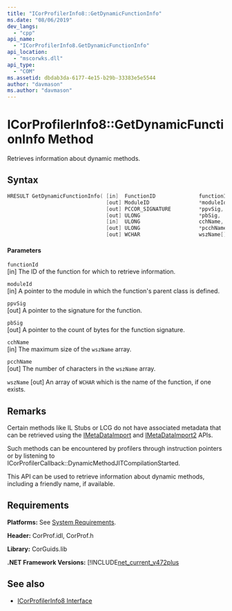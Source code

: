 ```yaml
---
title: "ICorProfilerInfo8::GetDynamicFunctionInfo"
ms.date: "08/06/2019"
dev_langs: 
  - "cpp"
api_name: 
  - "ICorProfilerInfo8.GetDynamicFunctionInfo"
api_location: 
  - "mscorwks.dll"
api_type: 
  - "COM"
ms.assetid: dbdab3da-6177-4e15-b29b-33383e5e5544
author: "davmason"
ms.author: "davmason"
---
```

# ICorProfilerInfo8::GetDynamicFunctionInfo Method
  
 Retrieves information about dynamic methods.
  
## Syntax  
  
```cpp
HRESULT GetDynamicFunctionInfo( [in]  FunctionID              functionId,
                                [out] ModuleID                *moduleId,
                                [out] PCCOR_SIGNATURE         *ppvSig,
                                [out] ULONG                   *pbSig,
                                [in]  ULONG                   cchName,
                                [out] ULONG                   *pcchName,
                                [out] WCHAR                   wszName[]);
```  
  
#### Parameters  
 `functionId`  
 [in] The ID of the function for which to retrieve information.  

 `moduleId`  
 [in] A pointer to the module in which the function's parent class is defined.  
  
 `ppvSig`  
 [out] A pointer to the signature for the function.  
  
 `pbSig`  
 [out] A pointer to the count of bytes for the function signature.
  
 `cchName`  
 [in] The maximum size of the `wszName` array.
  
 `pcchName`  
 [out] The number of characters in the `wszName` array.

 `wszName`
 [out] An array of `WCHAR` which is the name of the function, if one exists.
  
## Remarks  
 Certain methods like IL Stubs or LCG do not have associated metadata that can be retrieved using the [IMetaDataImport](../metadata/metadataimport-interface.md) and [IMetaDataImport2](../metadata/metadataimport-interface2.md) APIs.

 Such methods can be encountered by profilers through instruction pointers or by listening to ICorProfilerCallback::DynamicMethodJITCompilationStarted.

 This API can be used to retrieve information about dynamic methods, including a friendly name, if available.  
  

## Requirements  
 **Platforms:** See [System Requirements](../../../../docs/framework/get-started/system-requirements.md).  
  
 **Header:** CorProf.idl, CorProf.h  
  
 **Library:** CorGuids.lib  
  
 **.NET Framework Versions:** [!INCLUDE[net_current_v472plus](../../../../includes/net-current-v472plus.md)  
  
## See also
- [ICorProfilerInfo8 Interface](../../../../docs/framework/unmanaged-api/profiling/icorprofilerinfo8-interface.md)


